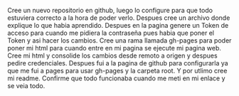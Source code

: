 Cree un nuevo repositorio en github, luego lo configure para que todo estuviera correcto a la hora de poder verlo.
Despues cree un archivo donde explique lo que habia aprendido.
Despues en la pagina genere un Token de acceso para cuando me pidiera la contraseña pues habia que poner el Token y asi hacer
los cambios.
Cree una rama llamada gh-pages para poder poner mi html para cuando entre en mi pagina se ejecute mi pagina web.
Cree mi html y consolide los cambios desde remoto a origen y despues pedire credenciales.
Despues fui a la pagina de github para configurarla ya que me fui a pages para usar gh-pages y la carpeta root.
Y por utlimo cree mi readme. Confirme que todo funcionaba cuando me meti en mi enlace y se veia todo.
